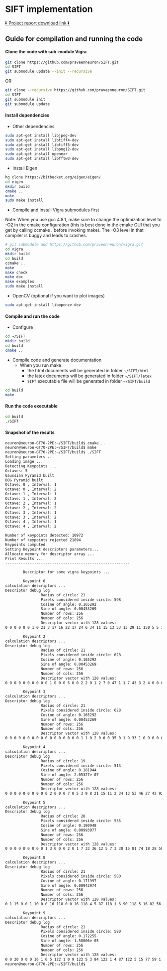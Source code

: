 # SIFT implementation

[:arrow_double_down: Project report download link :arrow_double_down:](https://github.com/praveenneuron/SIFT/raw/master/sift-implementation.pdf)

## Guide for compilation and running the code

#### Clone the code with sub-module Vigra

```bash
git clone https://github.com/praveenneuron/SIFT.git
cd SIFT
git submodule update --init --recursive
```
OR

```bash
git clone --recursive https://github.com/praveenneuron/SIFT.git
cd SIFT
git submodule init
git submodule update
```


#### Install dependencies

+ Other dependencies

```bash
sudo apt-get install libjpeg-dev
sudo apt-get install libtiff4-dev
sudo apt-get install libtiff5-dev
sudo apt-get install libpng12-dev
sudo apt-get install openexr
sudo apt-get install libfftw3-dev
```

+ Install Eigen

```bash
hg clone https://bitbucket.org/eigen/eigen/
cd eigen
mkdir build
cmake ..
make
sudo make install
```
+ Compile and install Vigra submodules first

Note: When you use gcc 4.8.1, make sure to change the optimization
level to -O2 in the cmake configuration (this is best done in the
cmake GUI that you get by calling ccmake . before invoking make).
The -O3 level in that compiler is buggy and leads to crashes.

```bash
# git submodule add https://github.com/praveenneuron/vigra.git
cd vigra
mkdir build
cd build
ccmake ..
make
make check
make doc
make examples
sudo make install
```

+ OpenCV (optional if you want to plot images)

```bash
sudo apt-get install libopencv-dev
```

#### Compile and run the code

+ Configure
```bash
cd ~/SIFT
mkdir build
cd build
cmake ..
```

+ Compile code and generate documentation
  + When you run make
    + the html documents will be generated in folder `~/SIFT/html`
    + the latex documents will be generated in folder `~/SIFT/latex`
    + `SIFT` executable file will be generated in folder `~/SIFT/build`
```bash
cd build
make
```


#### Run the code executable

```bash
cd build
./SIFT
```

#### Snapshot of the results

```txt
neuron@neuron-GT70-2PE:~/SIFT/build$ cmake ..
neuron@neuron-GT70-2PE:~/SIFT/build$ make
neuron@neuron-GT70-2PE:~/SIFT/build$ ./SIFT
Setting parameters ...
Loading image ...
Detecting Keypoints ...
Octaves: 5
Gaussian Pyramid built
DOG Pyramid built
Octave: 0 , Interval: 1
Octave: 0 , Interval: 2
Octave: 1 , Interval: 1
Octave: 1 , Interval: 2
Octave: 2 , Interval: 1
Octave: 2 , Interval: 2
Octave: 3 , Interval: 1
Octave: 3 , Interval: 2
Octave: 4 , Interval: 1
Octave: 4 , Interval: 2

Number of keypoints detected: 10972
Number of keypoints rejected 21894
Keypoints computed
Setting Keypoint descriptors parameters...
Allocate memory for descriptor array ...
Print Results ...
--------------------------------------------------------

        Descriptor for some vigra keypoints ...

        Keypoint 0
calculation descriptors ...
Descriptor debug log
                Radius of circle: 21
                Pixels considered inside circle: 598
                Cosine of angle: 0.165292
                Sine of angle: 0.00453269
                Number of rows: 256
                Number of cols: 256
                Descriptor vector with 128 values:
0 0 0 0 0 0 1 0 21 3 17 16 22 17 24 6 34 11 15 13 53 13 29 11 150 5 5 19 136 11 4 25 0 1 0 0 0 0 0 0 32 5 0 5 60 2 1 0 64 17 11 13 114 0 0 0 150 9 4 26 150 0 0 31 0 0 0 0 0 0 0 0 24 10 2 13 74 0 11 9 54 27 36 25 109 9 53 17 150 3 5 41 150 9 6 34 0 6 2 0 0 0 0 0 36 36 17 14 50 2 4 8 65 9 0 16 93 1 5 9 150 1 1 25 150 1 1 22

        Keypoint 2
calculation descriptors ...
Descriptor debug log
                Radius of circle: 21
                Pixels considered inside circle: 628
                Cosine of angle: 0.165292
                Sine of angle: 0.00453269
                Number of rows: 256
                Number of cols: 256
                Descriptor vector with 128 values:
0 0 0 0 0 0 0 0 0 0 1 0 0 0 5 0 0 2 2 0 1 2 7 0 47 1 1 7 43 3 2 4 0 0 0 0 0 0 0 0 0 0 0 0 0 0 0 0 1 3 31 10 13 1 1 0 51 12 87 18 46 4 0 13 0 0 1 0 0 0 0 0 0 5 11 0 0 2 5 0 75 24 82 68 125 33 26 41 124 52 125 76 125 87 120 125 0 0 0 0 0 0 0 0 0 2 6 0 0 2 10 0 43 33 17 29 107 104 41 15 107 62 97 125 94 75 109 125

        Keypoint 3
calculation descriptors ...
Descriptor debug log
                Radius of circle: 21
                Pixels considered inside circle: 628
                Cosine of angle: 0.165292
                Sine of angle: 0.00453269
                Number of rows: 256
                Number of cols: 256
                Descriptor vector with 128 values:
0 0 0 0 0 0 0 0 0 0 0 0 0 0 0 0 0 1 1 0 2 0 0 0 35 0 1 9 33 1 0 9 0 0 0 0 0 0 0 0 0 2 5 0 0 0 0 0 34 8 78 48 121 5 13 21 64 35 121 37 90 45 65 58 0 0 0 0 0 0 1 0 0 4 9 0 0 3 15 0 70 42 22 33 121 107 37 24 121 64 103 121 121 95 114 121 0 0 1 0 0 0 0 0 0 1 10 0 0 1 5 0 5 6 16 28 45 34 18 5 52 58 101 121 83 67 83 85

        Keypoint 4
calculation descriptors ...
Descriptor debug log
                Radius of circle: 19
                Pixels considered inside circle: 513
                Cosine of angle: 0.181944
                Sine of angle: 2.05327e-07
                Number of rows: 256
                Number of cols: 256
                Descriptor vector with 128 values:
0 0 0 0 0 0 0 0 0 0 2 0 0 0 7 0 5 3 9 8 21 15 11 2 34 13 53 46 27 42 92 21 0 0 1 0 0 0 1 0 0 2 11 2 11 1 7 1 37 27 101 119 74 81 43 24 109 52 119 119 41 68 52 108 0 0 0 0 0 0 0 0 0 0 5 0 5 1 5 1 20 31 59 24 74 119 69 12 76 119 119 35 54 119 101 26 0 0 1 0 0 0 1 0 0 0 9 0 0 0 10 0 7 5 25 27 62 23 42 14 14 45 46 52 56 45 119 82

        Keypoint 5
calculation descriptors ...
Descriptor debug log
                Radius of circle: 20
                Pixels considered inside circle: 535
                Cosine of angle: 0.180948
                Sine of angle: 0.00993077
                Number of rows: 256
                Number of cols: 256
                Descriptor vector with 128 values:
0 0 0 0 0 0 0 0 0 1 3 0 0 0 2 0 1 7 33 36 12 5 7 3 30 15 81 74 18 28 50 33 0 0 0 0 0 0 1 0 0 2 7 2 12 3 11 1 50 40 85 104 96 117 58 25 117 90 117 110 55 117 68 89 0 0 1 0 0 0 0 0 0 0 9 0 0 0 5 0 5 31 56 29 71 110 47 10 39 117 111 47 60 117 110 38 0 0 0 0 0 0 1 0 0 0 4 0 0 0 8 0 11 4 19 24 47 13 46 13 21 16 24 34 39 18 117 58

        Keypoint 8
calculation descriptors ...
Descriptor debug log
                Radius of circle: 21
                Pixels considered inside circle: 580
                Cosine of angle: 0.171997
                Sine of angle: 0.00942974
                Number of rows: 256
                Number of cols: 256
                Descriptor vector with 128 values:
0 1 15 0 0 1 10 0 0 16 118 0 0 16 118 4 5 87 118 1 6 90 118 5 16 82 56 1 7 118 85 3 0 1 6 0 0 1 9 1 14 9 73 1 26 26 85 11 22 98 79 2 41 84 97 8 118 91 50 5 90 54 26 0 0 2 0 0 0 0 0 0 29 2 0 3 48 0 0 0 38 16 0 10 75 0 0 4 118 0 0 26 118 2 0 22 0 1 2 0 0 0 0 0 18 7 10 17 29 2 6 4 33 15 20 21 46 5 10 6 118 0 1 27 92 2 0 20

        Keypoint 9
calculation descriptors ...
Descriptor debug log
                Radius of circle: 21
                Pixels considered inside circle: 580
                Cosine of angle: 0.172255
                Sine of angle: 1.58006e-05
                Number of rows: 256
                Number of cols: 256
                Descriptor vector with 128 values:
0 0 20 0 0 0 16 1 0 5 122 1 0 9 122 5 3 84 122 1 4 87 122 5 15 77 59 1 8 113 91 3 0 0 10 0 0 1 11 2 15 3 86 0 26 24 90 13 22 78 81 0 43 75 100 8 122 74 45 0 105 46 23 0 0 0 0 0 0 0 0 0 30 0 0 0 49 0 0 0 40 0 0 4 76 0 0 3 122 0 0 15 122 0 0 24 0 0 1 0 0 0 0 0 16 4 9 13 30 1 5 3 27 4 22 15 43 4 11 5 122 0 1 19 91 3 1 16
neuron@neuron-GT70-2PE:~/SIFT/build$
```

